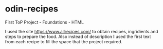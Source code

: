 # odin-recipes
First ToP Project - Foundations - HTML

I used the site https://www.allrecipes.com/ to obtain recipes, ingridients and steps to prepare 
the food. Also instead of description I used the first text from each recipe to fill the space
that the project required.